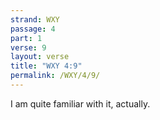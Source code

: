 ```yaml
---
strand: WXY
passage: 4
part: 1
verse: 9
layout: verse
title: "WXY 4:9"
permalink: /WXY/4/9/
---
```

I am quite familiar with it, actually.
